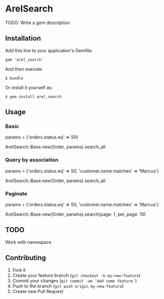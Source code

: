 # ArelSearch

TODO: Write a gem description

## Installation

Add this line to your application's Gemfile:

    gem 'arel_search'

And then execute:

    $ bundle

Or install it yourself as:

    $ gem install arel_search

## Usage

### Basic

params = {'orders.status.eq' => 50}

ArelSearch::Base.new(Order, params).search_all

### Query by association

params = {'orders.status.eq' => 50, 'customer.name.matches' => 'Marcus'}

ArelSearch::Base.new(Order, params).search_all

### Paginate

params = {'orders.status.eq' => 50, 'customer.name.matches' => 'Marcus'}

ArelSearch::Base.new(Order, params).search(page: 1, per_page: 10)

## TODO

Work with namespace

## Contributing

1. Fork it
2. Create your feature branch (`git checkout -b my-new-feature`)
3. Commit your changes (`git commit -am 'Add some feature'`)
4. Push to the branch (`git push origin my-new-feature`)
5. Create new Pull Request
